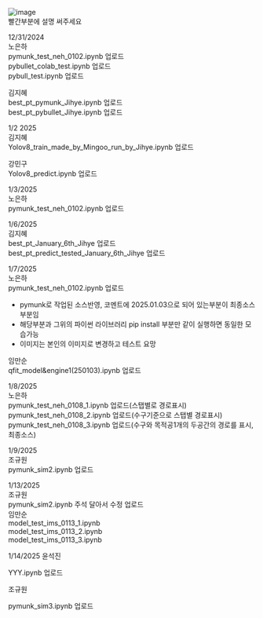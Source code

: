 ![image](https://github.com/user-attachments/assets/a1b9ea79-93a9-4971-b3a6-3bac2c5ef5b8)    
빨간부분에 설명 써주세요


12/31/2024    
노은하    
pymunk_test_neh_0102.ipynb 업로드   
pybullet_colab_test.ipynb 업로드    
pybull_test.ipynb 업로드    

김지혜    
best_pt_pymunk_Jihye.ipynb 업로드         
best_pt_pybullet_Jihye.ipynb 업로드    

        
1/2 2025   
김지혜    
Yolov8_train_made_by_Mingoo_run_by_Jihye.ipynb 업로드     

강민구    
Yolov8_predict.ipynb 업로드

      
1/3/2025   
노은하   
pymunk_test_neh_0102.ipynb 업로드

      
1/6/2025      
김지혜    
best_pt_January_6th_Jihye 업로드   
best_pt_predict_tested_January_6th_Jihye 업로드    

         
1/7/2025   
노은하   
pymunk_test_neh_0102.ipynb 업로드   
- pymunk로 작업된 소스반영, 코멘트에 2025.01.03으로 되어 있는부분이 최종소스부분임   
- 해당부분과 그위의 파이썬 라이브러리 pip install 부분만 같이 실행하면 동일한 모습가능   
- 이미지는 본인의 이미지로 변경하고 테스트 요망   

      
임만순   
qfit_model&engine1(250103).ipynb 업로드   

1/8/2025   
노은하   
pymunk_test_neh_0108_1.ipynb 업로드(스탭별로 경로표시)   
pymunk_test_neh_0108_2.ipynb 업로드(수구기준으로 스탭별 경로표시)   
pymunk_test_neh_0108_3.ipynb 업로드(수구와 목적공1개의 두공간의 경로를 표시, 최종소스)   

1/9/2025   
조규원   
pymunk_sim2.ipynb 업로드   
      
1/13/2025   
조규원  
pymunk_sim2.ipynb 주석 달아서 수정 업로드   
임만순   
model_test_ims_0113_1.ipynb   
model_test_ims_0113_2.ipynb   
model_test_ims_0113_3.ipynb   
      
1/14/2025
윤석진

YYY.ipynb 업로드

조규원

pymunk_sim3.ipynb 업로드
